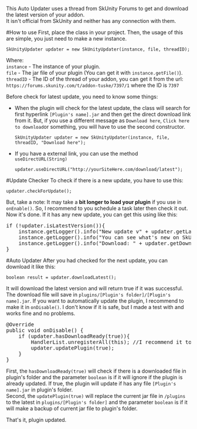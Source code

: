 This Auto Updater uses a thread from SkUnity Forums to get and download the latest version of your addon.<br>
It isn't official from SkUnity and neither has any connection with them.

#How to use
First, place the class in your project.
Then, the usage of this are simple, you just need to make a new instance.
<p>
	<code>SkUnityUpdater updater = new SkUnityUpdater(instance, file, threadID);</code>
</p>
Where:<br>
<code>instance</code> - The instance of your plugin.<br>
<code>file</code> - The jar file of your plugin (You can get it with <code>instance.getFile()</code>). <br>
<code>threadID</code> - The ID of the thread of your addon, you can get it from the url:<br>
<code>https://forums.skunity.com/t/addon-tuske/7397/1</code> where the ID is <code>7397</code>
<p>Before check for latest update, you need to know some things:
	<ul>
		<li> When the plugin will check for the latest update, the class will search for first hyperlink <code>[Plugin's name].jar</code> and then
get the direct download link from it. But, if you use a different message as <code>Download here</code>, <code>Click here to download</code>or something, you will have to use the second constructor.<p>
<code>SkUnityUpdater updater = new SkUnityUpdater(instance, file, threadID, "Download here");</code></p>
</li>
<li>If you have a external link, you can use the method <code>useDirectURL(String)</code>
<p><code>updater.useDirectURL("http://yourSiteHere.com/download/latest");</code></p>
</li>
</ul>
#Update Checker
To check if there is a new update, you have to use this:
<p><code>updater.checkForUpdate();</code></p>
But, take a note: It may take a <b>bit longer to load your plugin</b> if you use in <code>onEnable()</code>. So, I recommend to you schedule a task later then check it out.<br>
Now it's done. If it has any new update, you can get this using like this:
<p><pre>if (!updater.isLatestVersion()){
	instance.getLogger().info("New update v" + updater.getLatestVersion() + " is available!");
	instance.getLogger().info("You can see what's new on SkUnity: " + updater.getThreadURL());
	instance.getLogger().info("Download: " + updater.getDownloadURL());
}
</pre></p>
#Auto Updater
After you had checked for the next update, you can download it like this:
<p><code>boolean result = updater.downloadLatest();</code></p>
It will download the latest version and will return true if it was successful. The download file will save in <code>plugins/[Plugin's folder]/[Plugin's name].jar</code>. If you want to automatically update the plugin, I recommend to make it in <code>onDisable()</code>. I don't know if it is safe, but I made a test with and works fine and no problems.
<pre>
@Override
public void onDisable() {
	if (updater.hasDownloadReady(true)){
		HandlerList.unregisterAll(this); //I recommend it to prevent some problems.
		updater.updatePlugin(true);
	}
}
</pre>
First, the <code>hasDownloadReady(true)</code> will check if there is a downloaded file in plugin's folder and the parameter <code>boolean</code> is if it will ignore if the plugin is already updated. If true, the plugin will update if has any file <code>[Plugin's name].jar</code> in plugin's folder.<br>
Second, the <code>updatePlugin(true)</code> will replace the current jar file in <code>/plugins</code> to the latest in <code>plugins/[Plugin's folder]</code> and the parameter <code>boolean</code> is if it will make a backup of current jar file to plugin's folder.
<p> That's it, plugin updated.


